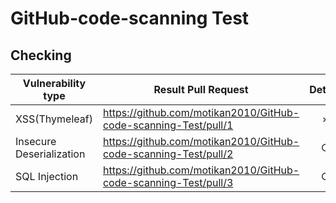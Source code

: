 # GitHub-code-scanning Test

## Checking

| Vulnerability type | Result Pull Request | Detect |
| - | - | :-: |
| XSS(Thymeleaf) | https://github.com/motikan2010/GitHub-code-scanning-Test/pull/1 | × |
| Insecure Deserialization | https://github.com/motikan2010/GitHub-code-scanning-Test/pull/2 | ○ |
| SQL Injection | https://github.com/motikan2010/GitHub-code-scanning-Test/pull/3 | ○ |
